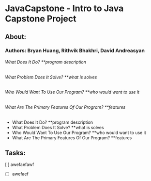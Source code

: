 # JavaCapstone - Intro to Java Capstone Project

## About:
### Authors: Bryan Huang, Rithvik Bhakhri, David Andreasyan
###### What Does It Do? **program description
###### What Problem Does It Solve? **what is solves
###### Who Would Want To Use Our Program? **who would want to use it
###### What Are The Primary Features Of Our Program? **features

* What Does It Do? **program description
* What Problem Does It Solve? **what is solves
* Who Would Want To Use Our Program? **who would want to use it
* What Are The Primary Features Of Our Program? **features

## Tasks:
[ ] awefaefawf
-[ ] awefaef

